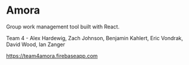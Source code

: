 # Amora

Group work management tool built with React. 

Team 4 - Alex Hardewig, Zach Johnson, Benjamin Kahlert, Eric Vondrak, David Wood, Ian Zanger

https://team4amora.firebaseapp.com
